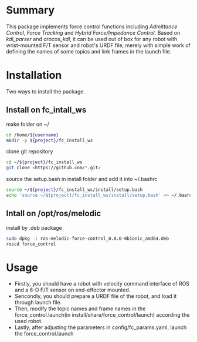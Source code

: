 # Summary
This package implements force control functions including *Admittance Control*, *Force Tracking* and *Hybrid Force/Impedance Control*. Based on *kdl_parser* and *orocos_kdl*, it can be used out of box for any robot with wrist-mounted F/T sensor and robot's URDF file, merely with simple work of defining the names of some topics and link frames in the launch file.

# Installation
Two ways to install the package.
## Install on fc_intall_ws
make folder on ~/
```sh
cd /home/${username}
mkdir -p ${project}/fc_install_ws
```

clone git repository
```sh
cd ~/${project}/fc_install_ws 
git clone <https://github.com/*.git>
```
source the setup.bash in install folder and add it into ~/.bashrc
```sh
source ~/${project}/fc_install_ws/install/setup.bash
echo 'source ~/${project}/fc_install_ws/install/setup.bash' >> ~/.bashrc
```

## Intall on /opt/ros/melodic
install by .deb package
```sh
sudo dpkg -i ros-melodic-force-control_0.0.0-0bionic_amd64.deb
roscd force_control
```

# Usage
- Firstly, you should have a robot with velocity command interface of ROS and a 6-D F/T sensor on end-effector mounted.
- Sencondly, you should prepare a URDF file of the robot, and load it through launch file.
- Then, modify the topic names and frame names in the force_control.launch(in install/share/force_control/launch) according the used robot.
- Lastly, after adjusting the parameters in config/fc_params.yaml, launch the force_control.launch

